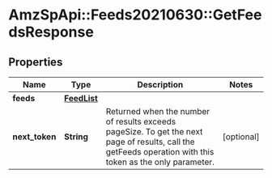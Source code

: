 # AmzSpApi::Feeds20210630::GetFeedsResponse

## Properties
Name | Type | Description | Notes
------------ | ------------- | ------------- | -------------
**feeds** | [**FeedList**](FeedList.md) |  | 
**next_token** | **String** | Returned when the number of results exceeds pageSize. To get the next page of results, call the getFeeds operation with this token as the only parameter. | [optional] 


